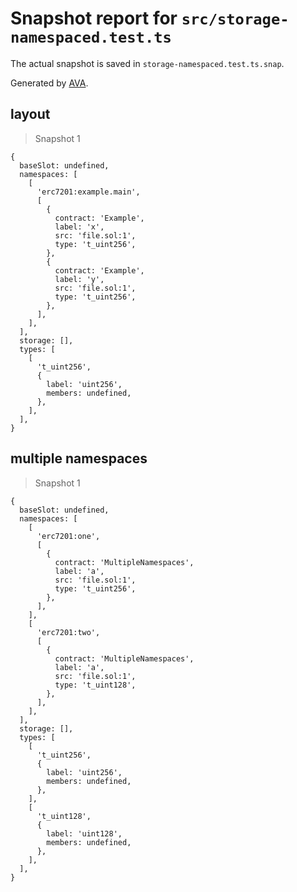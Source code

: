 # Snapshot report for `src/storage-namespaced.test.ts`

The actual snapshot is saved in `storage-namespaced.test.ts.snap`.

Generated by [AVA](https://avajs.dev).

## layout

> Snapshot 1

    {
      baseSlot: undefined,
      namespaces: [
        [
          'erc7201:example.main',
          [
            {
              contract: 'Example',
              label: 'x',
              src: 'file.sol:1',
              type: 't_uint256',
            },
            {
              contract: 'Example',
              label: 'y',
              src: 'file.sol:1',
              type: 't_uint256',
            },
          ],
        ],
      ],
      storage: [],
      types: [
        [
          't_uint256',
          {
            label: 'uint256',
            members: undefined,
          },
        ],
      ],
    }

## multiple namespaces

> Snapshot 1

    {
      baseSlot: undefined,
      namespaces: [
        [
          'erc7201:one',
          [
            {
              contract: 'MultipleNamespaces',
              label: 'a',
              src: 'file.sol:1',
              type: 't_uint256',
            },
          ],
        ],
        [
          'erc7201:two',
          [
            {
              contract: 'MultipleNamespaces',
              label: 'a',
              src: 'file.sol:1',
              type: 't_uint128',
            },
          ],
        ],
      ],
      storage: [],
      types: [
        [
          't_uint256',
          {
            label: 'uint256',
            members: undefined,
          },
        ],
        [
          't_uint128',
          {
            label: 'uint128',
            members: undefined,
          },
        ],
      ],
    }
